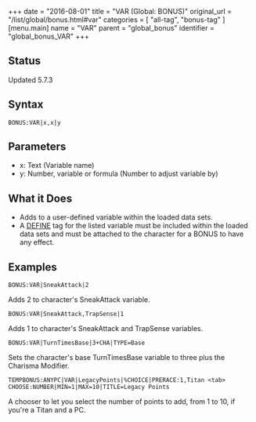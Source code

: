 +++
date = "2016-08-01"
title = "VAR (Global: BONUS)"
original_url = "/list/global/bonus.html#var"
categories = [ "all-tag", "bonus-tag" ]
[menu.main]
    name = "VAR"
    parent = "global_bonus"
    identifier = "global_bonus_VAR"
+++

## Status

Updated 5.7.3

## Syntax

`BONUS:VAR|x,x|y`

## Parameters

-   x: Text (Variable name)
-   y: Number, variable or formula (Number to adjust
    variable by)



What it Does
------------

-   Adds to a user-defined variable within the loaded data sets.
-   A [DEFINE](/list/global/define.html) tag for the listed variable
    must be included within the loaded data sets and must be attached to
    the character for a BONUS to have any effect.

Examples
--------

`BONUS:VAR|SneakAttack|2`

Adds 2 to character's SneakAttack variable.

`BONUS:VAR|SneakAttack,TrapSense|1`

Adds 1 to character's SneakAttack and TrapSense variables.

`BONUS:VAR|TurnTimesBase|3+CHA|TYPE=Base`

Sets the character's base TurnTimesBase variable to three plus the
Charisma Modifier.

`TEMPBONUS:ANYPC|VAR|LegacyPoints|%CHOICE|PRERACE:1,Titan <tab> CHOOSE:NUMBER|MIN=1|MAX=10|TITLE=Legacy Points`

A chooser to let you select the number of points to add, from 1 to 10,
if you're a Titan and a PC.


